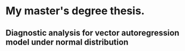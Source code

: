 # My master's degree thesis.
## Diagnostic analysis for vector autoregression model under normal distribution
